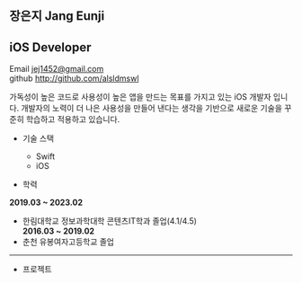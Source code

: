 ## 장은지 Jang Eunji
## iOS Developer

Email <jej1452@gmail.com>  
github <http://github.com/alsldmswl>

가독성이 높은 코드로 사용성이 높은 앱을 만드는 목표를 가지고 있는 iOS 개발자 입니다.
개발자의 노력이 더 나은 사용성을 만들어 낸다는 생각을 기반으로 새로운 기술을 꾸준히 학습하고 적용하고 있습니다.

* 기술 스택
  - Swift
  - iOS
  
* 학력   
  
**2019.03 ~ 2023.02**
 - 한림대학교 정보과학대학 콘텐츠IT학과 졸업(4.1/4.5)  
**2016.03 ~ 2019.02**  
 - 춘천 유봉여자고등학교 졸업
---
* 프로젝트
 

  
  
